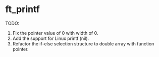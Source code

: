 # ft_printf

TODO:

1. Fix the pointer value of 0 with width of 0.
2. Add the support for Linux printf (nil).
3. Refactor the if-else selection structure to double array with function pointer.
